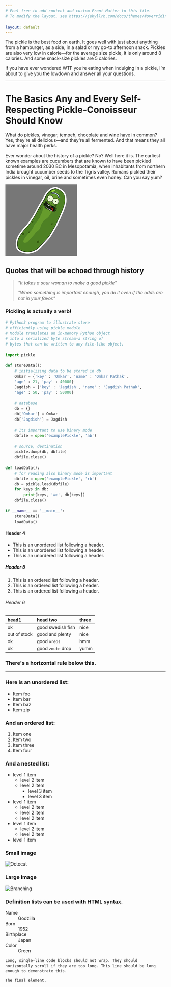 ```yaml
---
# Feel free to add content and custom Front Matter to this file.
# To modify the layout, see https://jekyllrb.com/docs/themes/#overriding-theme-defaults

layout: default
---
```




The pickle is the best food on earth. It goes well with just about anything from a hamburger, as a side, in a salad or my go-to afternoon snack. Pickles are also very low in calorie—for the average size pickle, it is only around 8 calories. And some snack-size pickles are 5 calories.


If you have ever wondered WTF you’re eating when indulging in a pickle, I’m about to give you the lowdown and answer all your questions. 



---




# The Basics Any and Every Self-Respecting Pickle-Conoisseur Should Know

What do pickles, vinegar, tempeh, chocolate and wine have in common? Yes, they're all delicious—and they're all fermented. And that means they all have major health perks.

Ever wonder about the history of a pickle? No? Well here it is. The earliest known examples are cucumbers that are known to have been pickled sometime around 2030 BC in Mesopotamia, when inhabitants from northern India brought cucumber seeds to the Tigris valley. Romans pickled their pickles in vinegar, oil, brine and sometimes even honey. Can you say yum?

![alt text](img/pick.png)

## Quotes that will be echoed through history 

> *"It takes a sour woman to make a good pickle"*
>
> *"When something is important enough, you do it even if the odds are not in your favor."*

### Pickling is actually a verb!

```python
# Python3 program to illustrate store
# efficiently using pickle module
# Module translates an in-memory Python object
# into a serialized byte stream—a string of
# bytes that can be written to any file-like object.

import pickle

def storeData():
	# initializing data to be stored in db
	Omkar = {'key' : 'Omkar', 'name' : 'Omkar Pathak',
	'age' : 21, 'pay' : 40000}
	Jagdish = {'key' : 'Jagdish', 'name' : 'Jagdish Pathak',
	'age' : 50, 'pay' : 50000}

	# database
	db = {}
	db['Omkar'] = Omkar
	db['Jagdish'] = Jagdish
	
	# Its important to use binary mode
	dbfile = open('examplePickle', 'ab')
	
	# source, destination
	pickle.dump(db, dbfile)					
	dbfile.close()

def loadData():
	# for reading also binary mode is important
	dbfile = open('examplePickle', 'rb')	
	db = pickle.load(dbfile)
	for keys in db:
		print(keys, '=>', db[keys])
	dbfile.close()

if __name__ == '__main__':
	storeData()
	loadData()

```


#### Header 4

*   This is an unordered list following a header.
*   This is an unordered list following a header.
*   This is an unordered list following a header.

##### Header 5

1.  This is an ordered list following a header.
2.  This is an ordered list following a header.
3.  This is an ordered list following a header.

###### Header 6

| head1        | head two          | three |
|:-------------|:------------------|:------|
| ok           | good swedish fish | nice  |
| out of stock | good and plenty   | nice  |
| ok           | good `oreos`      | hmm   |
| ok           | good `zoute` drop | yumm  |

### There's a horizontal rule below this.

* * *

### Here is an unordered list:

*   Item foo
*   Item bar
*   Item baz
*   Item zip

### And an ordered list:

1.  Item one
1.  Item two
1.  Item three
1.  Item four

### And a nested list:

- level 1 item
  - level 2 item
  - level 2 item
    - level 3 item
    - level 3 item
- level 1 item
  - level 2 item
  - level 2 item
  - level 2 item
- level 1 item
  - level 2 item
  - level 2 item
- level 1 item

### Small image

![Octocat](https://github.githubassets.com/images/icons/emoji/octocat.png)

### Large image

![Branching](https://guides.github.com/activities/hello-world/branching.png)


### Definition lists can be used with HTML syntax.

<dl>
<dt>Name</dt>
<dd>Godzilla</dd>
<dt>Born</dt>
<dd>1952</dd>
<dt>Birthplace</dt>
<dd>Japan</dd>
<dt>Color</dt>
<dd>Green</dd>
</dl>

```
Long, single-line code blocks should not wrap. They should horizontally scroll if they are too long. This line should be long enough to demonstrate this.
```

```
The final element.
```

